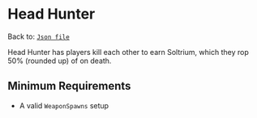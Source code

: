 # Head Hunter
Back to: [`Json file`](/docs/json.md)

Head Hunter has players kill each other to earn Soltrium, which they rop 50% (rounded up) of on death.

## Minimum Requirements
- A valid `WeaponSpawns` setup